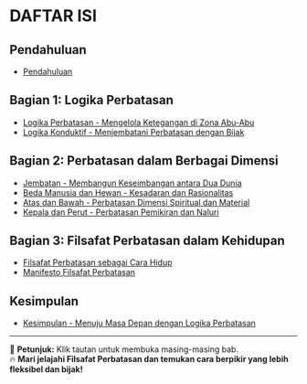 # **DAFTAR ISI**  

## **Pendahuluan**  
- [Pendahuluan](01_pendahuluan.md)  

## **Bagian 1: Logika Perbatasan**  
- [Logika Perbatasan - Mengelola Ketegangan di Zona Abu-Abu](02_logika_perbatasan.md)  
- [Logika Konduktif - Menjembatani Perbatasan dengan Bijak](03_logika_konduktif.md)  

## **Bagian 2: Perbatasan dalam Berbagai Dimensi**  
- [Jembatan - Membangun Keseimbangan antara Dua Dunia](04_jembatan.md)  
- [Beda Manusia dan Hewan - Kesadaran dan Rasionalitas](05_beda_manusia_dan_hewan.md)  
- [Atas dan Bawah - Perbatasan Dimensi Spiritual dan Material](06_atas_bawah.md)  
- [Kepala dan Perut - Perbatasan Pemikiran dan Naluri](07_kepala_dan_perut.md)  

## **Bagian 3: Filsafat Perbatasan dalam Kehidupan**  
- [Filsafat Perbatasan sebagai Cara Hidup](08_filsafat_perbatasan.md)  
- [Manifesto Filsafat Perbatasan](09_manifesto_filsafat.md)  

## **Kesimpulan**  
- [Kesimpulan - Menuju Masa Depan dengan Logika Perbatasan](10_kesimpulan.md)  

---

📌 **Petunjuk:** Klik tautan untuk membuka masing-masing bab.  
🔥 **Mari jelajahi Filsafat Perbatasan dan temukan cara berpikir yang lebih fleksibel dan bijak!**  
